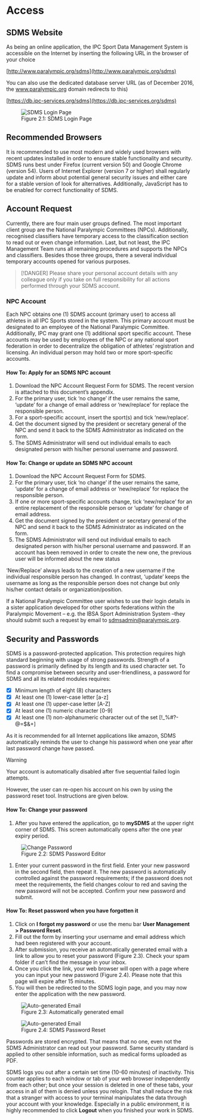# Access

## SDMS Website

As being an online application, the IPC Sport Data Management System is accessible on the
Internet by inserting the following URL in the browser of your choice

[http://www.paralympic.org/sdms](http://www.paralympic.org/sdms)

You can also use the dedicated database server URL (as of December 2016, the www.paralympic.org domain redirects to this)

[https://db.ipc-services.org/sdms](https://db.ipc-services.org/sdms)

<figure>
  <img src="_img/figures/2.1-sdms-login-page.png" alt="SDMS Login Page" class="screenshot">
  <figcaption>Figure 2.1: SDMS Login Page</figcaption>
</figure>

## Recommended Browsers

It is recommended to use most modern and widely used browsers with recent updates installed in order to ensure stable functionality and security. SDMS runs best under Firefox (current version 50) and Google Chrome (version 54). Users of Internet Explorer (version 7 or higher) shall regularly update and inform about potential general security issues and either care for a stable version of look for alternatives. Additionally, JavaScript has to be enabled for correct functionality of SDMS.

## Account Request

Currently, there are four main user groups defined. The most important client group are the National Paralympic Committees (NPCs). Additionally, recognised classifiers have temporary access to the classification section to read out or even change information. Last, but not least, the IPC Management Team runs all remaining procedures and supports the NPCs and classifiers. Besides those three groups, there a several individual temporary accounts opened for various purposes.

> [!DANGER]
> Please share your personal account details with any colleague only if you take on full responsibility for all actions performed through your SDMS account.

### NPC Account

Each NPC obtains one (1) SDMS account (primary user) to access all athletes in all IPC Sports stored in the system. This primary account must be designated to an employee of the National Paralympic Committee. Additionally, IPC may grant one (1) additional sport specific account. These accounts may be used by employees of the NPC or any national sport federation in order to decentralize the obligation of athletes’ registration and licensing. An individual person may hold two or more sport-specific accounts.

#### How To: Apply for an SDMS NPC account

1. Download the NPC Account Request Form for SDMS. The recent version is attached to this document’s appendix.
2. For the primary user, tick ‘no change’ if the user remains the same, ‘update’ for a change of email address or ‘new/replace’ for replace the responsible person.
3. For a sport-specific account, insert the sport(s) and tick ‘new/replace’.
4. Get the document signed by the president or secretary general of the NPC and send it back to the SDMS Administrator as indicated on the form.
5. The SDMS Administrator will send out individual emails to each designated person with his/her personal username and password.

#### How To: Change or update an SDMS NPC account

1. Download the NPC Account Request Form for SDMS.
2. For the primary user, tick ‘no change’ if the user remains the same, ‘update’ for a change of email address or ‘new/replace’ for replace the responsible person.
3. If one or more sport-specific accounts change, tick ‘new/replace’ for an entire replacement of the responsible person or ‘update’ for change of email address.
4. Get the document signed by the president or secretary general of the NPC and send it back to the SDMS Administrator as indicated on the form.
5. The SDMS Administrator will send out individual emails to each designated person with his/her personal username and password. If an account has been removed in order to create the new one, the previous user will be informed about the new status

‘New/Replace’ always leads to the creation of a new username if the individual responsible person has changed. In contrast, ‘update’ keeps the username as long as the responsible person does not change but only his/her contact details or organization/position.

If a National Paralympic Committee user wishes to use their login details in a sister application developed for other sports federations within the Paralympic Movement – e.g. the IBSA Sport Administration System –they should submit such a request by email to [sdmsadmin@paralympic.org](mailto:sdmsadmin@paralympic.org).

## Security and Passwords

SDMS is a password-protected application. This protection requires high standard beginning with usage of strong passwords. Strength of a password is primarily defined by its length and its used character set. To find a compromise between security and user-friendliness, a password for SDMS and all its related modules requires:

- [x] Minimum length of eight (8) characters
- [x] At least one (1) lower-case letter [a-z]
- [x] At least one (1) upper-case letter [A-Z]
- [x] At least one (1) numeric character [0-9]
- [x] At least one (1) non-alphanumeric character out of the set [!_%#?-@=$&+]

As it is recommended for all Internet applications like amazon, SDMS automatically reminds the user to change his password when one year after last password change have passed.

> [!WARNING]
> Your account is automatically disabled after five sequential failed login attempts.

However, the user can re-open his account on his own by using the password reset tool. Instructions are given below.

#### How To: Change your password

1. After you have entered the application, go to **mySDMS** at the upper right corner of SDMS. This screen automatically opens after the one year expiry period.

<figure>
<img src="_img/figures/2.2-sdms-password-editor.png" alt="Change Password" class="screenshot">
  <figcaption>Figure 2.2: SDMS Password Editor</figcaption>
</figure>

1. Enter your current password in the first field. Enter your new password in the second field, then repeat it. The new password is automatically controlled against the password requirements; if the password does not meet the requirements, the field changes colour to red and saving the new password will not be accepted. Confirm your new password and submit.

#### How To: Reset password when you have forgotten it

1. Click on **I forgot my password** or use the menu bar **User Management > Password Reset**.
2. Fill out the form by inserting your username and email address which had been registered with your account.
3. After submission, you receive an automatically generated email with a link to allow you to reset your password (Figure 2.3). Check your spam folder if can’t find the message in your inbox.
4. Once you click the link, your web browser will open with a page where you can input your new password (Figure 2.4). Please note that this page will expire after 15 minutes.
5. You will then be redirected to the SDMS login page, and you may now enter the application with the new password.

<figure>
<img src="_img/figures/2.3-password-reset-email.png" alt="Auto-generated Email" class="screenshot">
  <figcaption>Figure 2.3: Automatically generated email</figcaption>
</figure>

<figure>
<img src="_img/figures/2.4-password-reset.png" alt="Auto-generated Email" class="screenshot">
  <figcaption>Figure 2.4: SDMS Password Reset</figcaption>
</figure>

Passwords are stored encrypted. That means that no one, even not the SDMS Administrator can read out your password. Same security standard is applied to other sensible information, such as medical forms uploaded as PDF.

SDMS logs you out after a certain set time (10-60 minutes) of inactivity. This counter applies to each window or tab of your web browser independently from each other; but once your session is deleted in one of these tabs, your access in all of them is denied unless you relogin. That shall reduce the risk that a stranger with access to your terminal manipulates the data through your account with your knowledge. Especially in a public environment, it is highly recommended to click **Logout** when you finished your work in SDMS.
